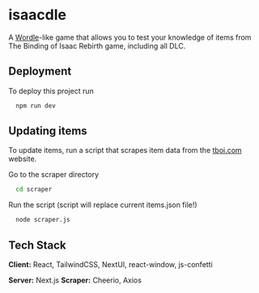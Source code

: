 
# isaacdle

A [Wordle](https://en.wikipedia.org/wiki/Wordle)-like game that allows you to test your knowledge of items from The Binding of Isaac Rebirth game, including all DLC.




## Deployment

To deploy this project run

```bash
  npm run dev
```

## Updating items

To update items, run a script that scrapes item data from the [tboi.com](https://tboi.com/) website.


Go to the scraper directory
```bash
  cd scraper
```

Run the script (script will replace current items.json file!)
```bash
  node scraper.js
```
## Tech Stack

**Client:** React, TailwindCSS, NextUI, react-window, js-confetti

**Server:** Next.js
**Scraper:** Cheerio, Axios
 
